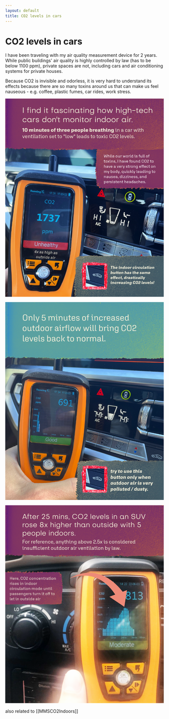 ```yaml
---
layout: default
title: CO2 levels in cars
---
```

# CO2 levels in cars
I have been traveling with my air quality measurement device for 2 years. While public buildings' air quality is highly controlled by law (has to be below 1100 ppm), private spaces are not, including cars and air conditioning systems for private houses.

Because CO2 is invisible and odorless, it is very hard to understand its effects because there are so many toxins around us that can make us feel nauseous - e.g. coffee, plastic fumes, car rides, work stress.

![](media/MMSCO2InCar-1.png)

![](media/MMSCO2InCar-2.png)

![](media/MMSCO2InCar-3.png)

also related to [[MMSCO2Indoors]]

